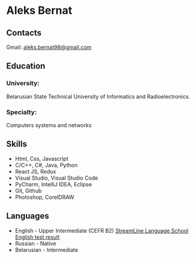 # Aleks Bernat

## Contacts
Gmail: aleks.bernat98@gmail.com

## Education
### University: 
Belarusian State Technical University of Informatics and Radioelectronics. 
### Specialty:
Computers systems and networks

## Skills
* Html, Css, Javascript
* C/C++, C#, Java, Python
* React JS, Redux
* Visual Studio, Visual Studio Code 
* PyCharm, IntelliJ IDEA, Eclipse
* Git, Github
* Photoshop, CorelDRAW

## Languages
* English - Upper Intermediate (CEFR B2)
[StreamLine Language School English test result](https://test.str.by/mod/quiz/view.php?id=1181)
* Russian - Native
* Belarusian - Intermediate


